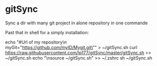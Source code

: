 gitSync
=======

Sync a dir with many git project in alone repository in one commande

Past that in shell for a simply installation:

echo "#Url of my repository\n\
myGit=\"https://github.com/myID/Mygit.git\"" > ~/gitSync.sh
curl https://raw.githubusercontent.com/lp177/gitSync/master/gitSync.sh >> ~/gitSync.sh
echo "\nsource ~/gitSync.sh" >> ~/.zshrc
sh ~/gitSync.sh
